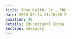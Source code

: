 ```yaml
---
title: Tony Keith, Jr., PhD
date: 2020-09-24 21:10:00 Z
position: 45
Details: Educational Emcee
Section: advisory
---
```



